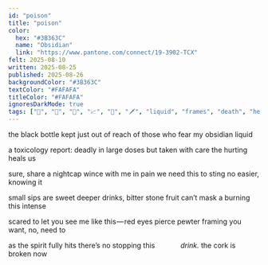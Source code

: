 ```yaml
---
id: "poison"
title: "poison"
color:
  hex: "#3B363C"
  name: "Obsidian"
  link: "https://www.pantone.com/connect/19-3902-TCX"
felt: 2025-08-10
written: 2025-08-25
published: 2025-08-26
backgroundColor: "#3B363C"
textColor: "#FAFAFA"
titleColor: "#FAFAFA"
ignoresDarkMode: true
tags: ["💛", "💙", "🧡", "📈", "🌿", "🗡️", "liquid", "frames", "death", "healing", "medicine","pain","drinks","fire","red","black","metal","spirits","love","fear"]
---
```


the black bottle kept
just out of reach
of those who fear
my obsidian liquid

a toxicology report:
deadly in large doses
but taken with care
the hurting heals us

sure, share a nightcap
wince with me in pain
we need this to sting
no easier, knowing it

small sips are sweet
deeper drinks, bitter
stone fruit can’t mask
a burning this intense

scared to let you see
me like this — red eyes
pierce pewter framing
you want, no, need to

as the spirit fully hits
there’s no stopping this
            *drink.*
the cork is broken now